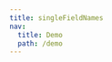 ```yaml
---
title: singleFieldNames
nav:
  title: Demo
  path: /demo
---
```


<code src="../examples/singleFieldNames.tsx"></code>
